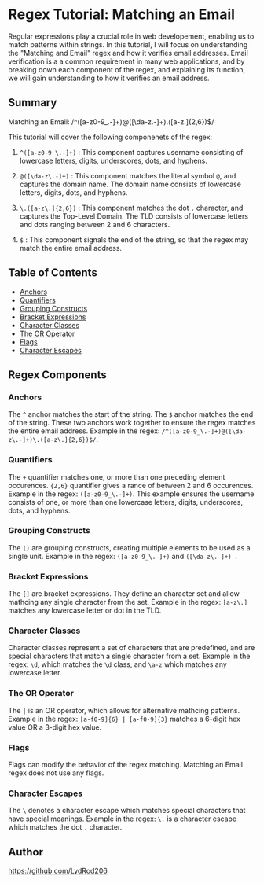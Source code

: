 # Regex Tutorial: Matching an Email

Regular expressions play a crucial role in web developement, enabling us to match patterns within strings. 
In this tutorial, I will focus on understanding the "Matching and Email" regex and how it verifies email addresses. Email verification is a a common requirement in many web applications, and by breaking down each component of the regex, and explaining its function, we will gain understanding to how it verifies an email address.


## Summary

Matching an Email: /^([a-z0-9_\.-]+)@([\da-z\.-]+)\.([a-z\.]{2,6})$/

This tutorial will cover the following componenets of the regex:

1. `^([a-z0-9_\.-]+)` : This component captures username consisting of lowercase letters, digits, underscores, dots, and hyphens.

2. `@([\da-z\.-]+)` : This component matches the literal symbol `@`, and captures the domain name. The domain name consists of lowercase letters, digits, dots, and hyphens.

3. `\.([a-z\.]{2,6})` : This component matches the dot `.` character, and captures the Top-Level Domain. The TLD consists of lowercase letters and dots ranging between 2 and 6 characters.

4. `$` : This component signals the end of the string, so that the regex may match the entire email address.


## Table of Contents

- [Anchors](#anchors)
- [Quantifiers](#quantifiers)
- [Grouping Constructs](#grouping-constructs)
- [Bracket Expressions](#bracket-expressions)
- [Character Classes](#character-classes)
- [The OR Operator](#the-or-operator)
- [Flags](#flags)
- [Character Escapes](#character-escapes)


## Regex Components

### Anchors

The `^` anchor matches the start of the string. The `$` anchor matches the end of the string. These two anchors work together to ensure the regex matches the entire email address.
Example in the regex: `/^([a-z0-9_\.-]+)@([\da-z\.-]+)\.([a-z\.]{2,6})$/`.

### Quantifiers

The `+` quantifier matches one, or more than one preceding element occurences. `{2,6}` quantifier gives a rance of between 2 and 6 occurences.
Example in the regex: `([a-z0-9_\.-]+)`. This example ensures the username consists of one, or more than one lowercase letters, digits, underscores, dots, and hyphens.

### Grouping Constructs

The `()` are grouping constructs, creating multiple elements to be used as a single unit.
Example in the regex: `([a-z0-9_\.-]+)` and `([\da-z\.-]+) `.

### Bracket Expressions

The `[]` are bracket expressions. They define an character set and allow mathcing any single character from the set.
Example in the regex: `[a-z\.]` matches any lowercase letter or dot in the TLD.

### Character Classes

Character classes represent a set of characters that are predefined, and are special characters that match a single character from a set.
Example in the regex: `\d`, which matches the `\d` class, and `\a-z` which matches any lowercase letter.

### The OR Operator

The `|` is an OR operator, which allows for alternative mathcing patterns. 
Example in the regex: `[a-f0-9]{6} | [a-f0-9]{3}` matches a 6-digit hex value OR a 3-digit hex value.

### Flags

Flags can modify the behavior of the regex matching. Matching an Email regex does not use any flags.

### Character Escapes

The `\` denotes a character escape which matches special characters that have special meanings. 
Example in the regex: `\.` is a character escape which matches the dot `.` character. 


## Author

https://github.com/LydRod206

